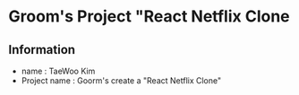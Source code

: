# Groom's Project "React Netflix Clone


## Information
  - name : TaeWoo Kim
  - Project name : Goorm's create a "React Netflix Clone" 
